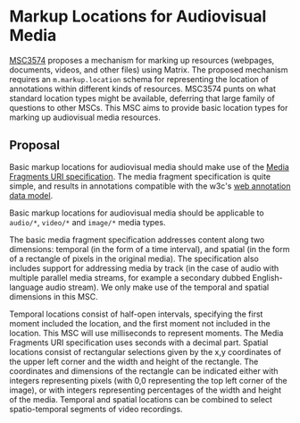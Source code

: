 # Markup Locations for Audiovisual Media

[MSC3574](https://github.com/matrix-org/matrix-spec-proposals/pull/3574)
proposes a mechanism for marking up resources (webpages, documents, videos, and
other files) using Matrix. The proposed mechanism requires an
`m.markup.location` schema for representing the location of annotations within
different kinds of resources. MSC3574 punts on what standard location types
might be available, deferring that large family of questions to other MSCs.
This MSC aims to provide basic location types for marking up audiovisual media
resources.

## Proposal

Basic markup locations for audiovisual media should make use of the [Media
Fragments URI specification](https://www.w3.org/TR/media-frags/). The media
fragment specification is quite simple, and results in annotations compatible
with the w3c's [web annotation data
model](https://www.w3.org/TR/annotation-model/).

Basic markup locations for audiovisual media should be applicable to `audio/*`,
`video/*` and `image/*` media types.

The basic media fragment specification addresses content along two dimensions:
temporal (in the form of a time interval), and spatial (in the form of a
rectangle of pixels in the original media). The specification also includes
support for addressing media by track (in the case of audio with multiple
parallel media streams, for example a secondary dubbed English-language audio
stream). We only make use of the temporal and spatial dimensions in this MSC.

Temporal locations consist of half-open intervals, specifying the first moment
included the location, and the first moment not included in the location. This
MSC will use milliseconds to represent moments. The Media Fragments URI
specification uses seconds with a decimal part. Spatial locations consist of
rectangular selections given by the x,y coordinates of the upper left corner
and the width and height of the rectangle. The coordinates and dimensions of
the rectangle can be indicated either with integers representing pixels (with
0,0 representing the top left corner of the image), or with integers
representing percentages of the width and height of the media. Temporal and
spatial locations can be combined to select spatio-temporal segments of video
recordings.
